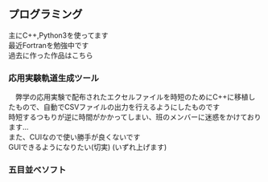 ## プログラミング
主にC++,Python3を使ってます  
最近Fortranを勉強中です  
過去に作った作品はこちら  
### 応用実験軌道生成ツール  
　弊学の応用実験で配布されたエクセルファイルを時短のためにC++に移植したもので、自動でCSVファイルの出力を行えるようにしたものです  
  時短するつもりが逆に時間がかかってしまい、班のメンバーに迷惑をかけております…  
  また、CUIなので使い勝手が良くないです  
  GUIできるようになりたい(切実)
  (いずれ上げます)  
### 五目並べソフト  
